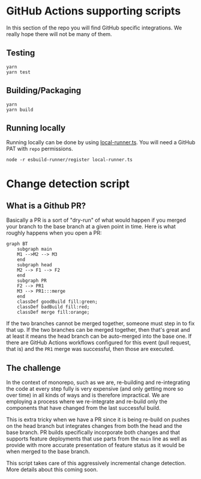 # GitHub Actions supporting scripts

In this section of the repo you will find GitHub specific integrations. We really hope there will not be many of them.

## Testing

```
yarn
yarn test
```

## Building/Packaging

```
yarn
yarn build
```

## Running locally

Running locally can be done by using [local-runner.ts](./local-runner.ts). You will need a GitHub PAT with `repo`
permissions.

```shell
node -r esbuild-runner/register local-runner.ts
```

# Change detection script

## What is a Github PR?

Basically a PR is a sort of "dry-run" of what would happen if you merged your branch to the base branch at a given point
in time. Here is what roughly happens when you open a PR:

```mermaid
graph BT
    subgraph main
    M1 -->M2 --> M3
    end
    subgraph head
    M2 --> F1 --> F2
    end
    subgraph PR
    F2 --> PR1
    M3 --> PR1:::merge
    end
    classDef goodBuild fill:green;
    classDef badBuild fill:red;
    classDef merge fill:orange;
```

If the two branches cannot be merged together, someone must step in to fix that up. If the two branches can be merged
together, then that's great and at least it means the head branch can be auto-merged into the base one. If there are
GitHub Actions workflows configured for this event (pull request, that is) and the `PR1` merge was successful, then
those are executed.

## The challenge

In the context of monorepo, such as we are, re-building and re-integrating the code at every step fully is very
expensive (and only getting more so over time) in all kinds of ways and is therefore impractical. We are employing a
process where we re-integrate and re-build only the components that have changed from the last successful build.

This is extra tricky when we have a PR since it is being re-build on pushes on the head branch but integrates changes
from both the head and the base branch. PR builds specifically incorporate both changes and that supports feature
deployments that use parts from the `main` line as well as provide with more accurate presentation of feature status as
it would be when merged to the base branch.

This script takes care of this aggressively incremental change detection. More details about this coming soon.
